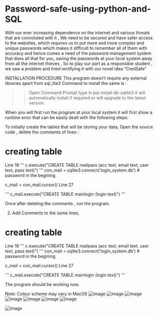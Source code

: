 # Password-safe-using-python-and-SQL
With our ever increasing dependence on the internet and various threats that are convoluted with it , We need to be secured and have safer access to the websites, which requires us to put more and more complex and unique passwords which makes it difficult to remember all of them with accuracy and hence comes a need of the password management system that does all that for you, saving the passwords at your local system away from all the internet thieves , So to play our part as a responsible student , we saw a problem and tried rectifying it with our novel idea “CredSafe” 





INSTALLATION PROCEDURE
This program doesn’t require any external libraries apart from sql_lite3
 		Command to install the same is : 
>> Open Command Prompt 
>> type in pip install db-sqlite3 
>> it will automatically install if required or will upgrade to the latest  version. 

When you will first run the program at your local system it will first show a runtime error that can be easily dealt with the following steps:

To initially create the tables that will be storing your data, 
Open the source code , delete the comments of lines :  

# creating table
Line 19
'''
c.execute("CREATE TABLE mailpass (acc text, email text, user text, pass text)")
'''
con_mail = sqlite3.connect('login_system.db') # password in the begining 

c_mail = con_mail.cursor()
Line 27

'''
c_mail.execute("CREATE TABLE mainlogin (login text)")
'''

Once after deleting the comments , run the program. 





2.  Add Comments to the same lines,  
# creating table
Line 19
'''
c.execute("CREATE TABLE mailpass (acc text, email text, user text, pass text)")
'''
con_mail = sqlite3.connect('login_system.db') # password in the begining 

c_mail = con_mail.cursor()
Line 27

'''
c_mail.execute("CREATE TABLE mainlogin (login text)")
'''

The program should be working now. 

Note: Colour scheme may vary in  MacOS 
![image](https://user-images.githubusercontent.com/67187480/144757723-01b69ac9-1a4b-42af-a63e-6fba47545501.png)
![image](https://user-images.githubusercontent.com/67187480/144757765-4b257923-ba40-4e69-ad40-d4839d2a45a3.png)
![image](https://user-images.githubusercontent.com/67187480/144757776-8a901e09-d45e-44c0-aa2e-aa1d4a024fd1.png)
![image](https://user-images.githubusercontent.com/67187480/144757782-1c59f033-ebd2-4eb7-bff3-2d817fb80422.png)
![image](https://user-images.githubusercontent.com/67187480/144757791-121fe591-41a8-452b-95a7-fbcbcbd68916.png)
![image](https://user-images.githubusercontent.com/67187480/144757804-7ee39135-1214-43f2-95a2-ab2c077a1b10.png)
![image](https://user-images.githubusercontent.com/67187480/144757809-20c74adf-8cac-4a18-a8b9-8e729c2d1210.png)

![image](https://user-images.githubusercontent.com/67187480/144757815-ee133b8d-e39a-423e-b941-5b65f49c8ffb.png)






